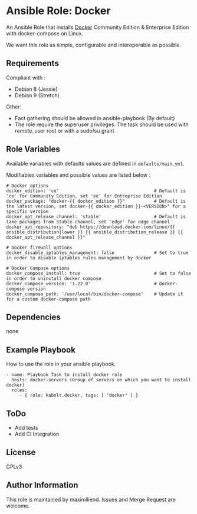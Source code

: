 Ansible Role: Docker
====================

An Ansible Role that installs [Docker](https://www.docker.com) Community Edition & Enterprise Edition with docker-compose on Linux.

We want this role as simple, configurable and interoperable as possible.

Requirements
------------

Compliant with :
- Debian 8 (Jessie)
- Debian 9 (Stretch)

Other:
- Fact gathering should be allowed in ansible-playbook (By default)
- The role require the superuser privileges. The task should be used with remote_user root or with a sudo/su grant


Role Variables
--------------

Available variables with defaults values are defined in `defaults/main.yml`.

Modifiables variables and possible values are listed below :

```
# Docker options
docker_edition: 'ce'                                    # Default is 'ce' for Community Edition, set 'ee' for Entreprise Edition
docker_package: "docker-{{ docker_edition }}"           # Default is the latest version, set docker-{{ docker_edition }}-<VERSION>" for a specific version
docker_apt_release_channel: 'stable'                    # Default is take packages from Stable channel, set 'edge' for edge channel
docker_apt_repository: "deb https://download.docker.com/linux/{{ ansible_distribution|lower }} {{ ansible_distribution_release }} {{ docker_apt_release_channel }}"

# Docker firewall options
docker_disable_iptables_management: false               # Set to true in order to disable iptables rules management by docker

# Docker Compose options
docker_compose_install: true                            # Set to false in order to uninstall docker compose
docker_compose_version: '1.22.0'                        # Docker-compose version
docker_compose_path: '/usr/local/bin/docker-compose'    # Update it for a custom docker-compose path
```

Dependencies
------------

none


Example Playbook
----------------

How to use the role in your ansible playbook.

    - name: Playbook Task to install docker role
      hosts: docker-servers (Group of servers on which you want to install docker)
      roles:
         - { role: kabolt.docker, tags: [ 'docker' ] }


ToDo
----

- Add tests
- Add CI Integration


License
-------

GPLv3


Author Information
------------------

This role is maintained by maximiliend. Issues and Merge Request are welcome.
